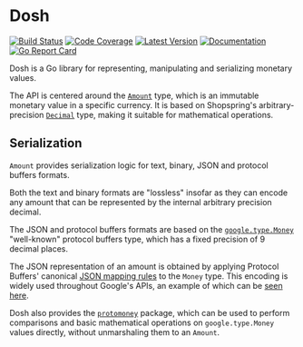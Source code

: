# Dosh

[![Build Status](https://github.com/dogmatiq/dosh/workflows/CI/badge.svg)](https://github.com/dogmatiq/dosh/actions?workflow=CI)
[![Code Coverage](https://img.shields.io/codecov/c/github/dogmatiq/dosh/main.svg)](https://codecov.io/github/dogmatiq/dosh)
[![Latest Version](https://img.shields.io/github/tag/dogmatiq/dosh.svg?label=semver)](https://semver.org)
[![Documentation](https://img.shields.io/badge/go.dev-reference-007d9c)](https://pkg.go.dev/github.com/dogmatiq/dosh)
[![Go Report Card](https://goreportcard.com/badge/github.com/dogmatiq/dosh)](https://goreportcard.com/report/github.com/dogmatiq/dosh)

Dosh is a Go library for representing, manipulating and serializing monetary
values.

The API is centered around the [`Amount`](https://pkg.go.dev/github.com/dogmatiq/dosh#Amount)
type, which is an immutable monetary value in a specific currency. It is based
on Shopspring's arbitrary-precision [`Decimal`](https://pkg.go.dev/github.com/shopspring/decimal#Decimal)
type, making it suitable for mathematical operations.

## Serialization

`Amount` provides serialization logic for text, binary, JSON and protocol
buffers formats.

Both the text and binary formats are "lossless" insofar as they can encode any
amount that can be represented by the internal arbitrary precision decimal.

The JSON and protocol buffers formats are based on the [`google.type.Money`](https://github.com/googleapis/googleapis/blob/master/google/type/money)
"well-known" protocol buffers type, which has a fixed precision of 9 decimal
places.

The JSON representation of an amount is obtained by applying Protocol Buffers'
canonical [JSON mapping rules](https://developers.google.com/protocol-buffers/docs/proto3#json) to the
`Money` type. This encoding is widely used throughout Google's APIs, an example
of which can be [seen here](https://cloud.google.com/channel/docs/reference/rest/Shared.Types/Money).

Dosh also provides the [`protomoney`](https://pkg.go.dev/github.com/dogmatiq/dosh@main/protomoney)
package, which can be used to perform comparisons and basic mathematical
operations on `google.type.Money` values directly, without unmarshaling them to
an `Amount`.

